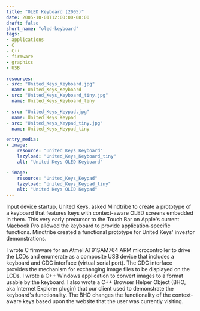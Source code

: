 ```yaml
---
title: "OLED Keyboard (2005)"
date: 2005-10-01T12:00:00-08:00
draft: false
short_name: "oled-keyboard"
tags: 
- applications
- C
- C++
- firmware
- graphics
- USB

resources:
- src: "United_Keys_Keyboard.jpg"
  name: United_Keys_Keyboard
- src: "United_Keys_Keyboard_tiny.jpg"
  name: United_Keys_Keyboard_tiny

- src: "United_Keys_Keypad.jpg"
  name: United_Keys_Keypad
- src: "United_Keys_Keypad_tiny.jpg"
  name: United_Keys_Keypad_tiny

entry_media:
- image:
    resource: "United_Keys_Keyboard"
    lazyload: "United_Keys_Keyboard_tiny"
    alt: "United Keys OLED Keyboard"

- image:
    resource: "United_Keys_Keypad"
    lazyload: "United_Keys_Keypad_tiny"
    alt: "United Keys OLED Keypad"
---
```

Input device startup, United Keys, asked Mindtribe to create a prototype of a keyboard that features keys with context-aware OLED screens embedded in them. This very early precursor to the Touch Bar on Apple's current Macbook Pro allowed the keyboard to provide application-specific functions. Mindtribe created a functional prototype for United Keys' investor demonstrations.

I wrote C firmware for an Atmel AT91SAM764 ARM microcontroller to drive the LCDs and enumerate as a composite USB device that includes a keyboard and CDC interface (virtual serial port). The CDC interface provides the mechanism for exchanging image files to be displayed on the LCDs. I wrote a C++ Windows application to convert images to a format usable by the keyboard. I also wrote a C++ Browser Helper Object (BHO, aka Internet Explorer plugin) that our client used to demonstrate the keyboard's functionality. The BHO changes the functionality of the context-aware keys based upon the website that the user was currently visiting.
